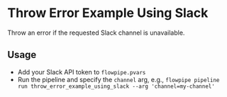 # Throw Error Example Using Slack

Throw an error if the requested Slack channel is unavailable.

## Usage

- Add your Slack API token to `flowpipe.pvars`
- Run the pipeline and specify the `channel` arg, e.g., `flowpipe pipeline run throw_error_example_using_slack --arg 'channel=my-channel'`

